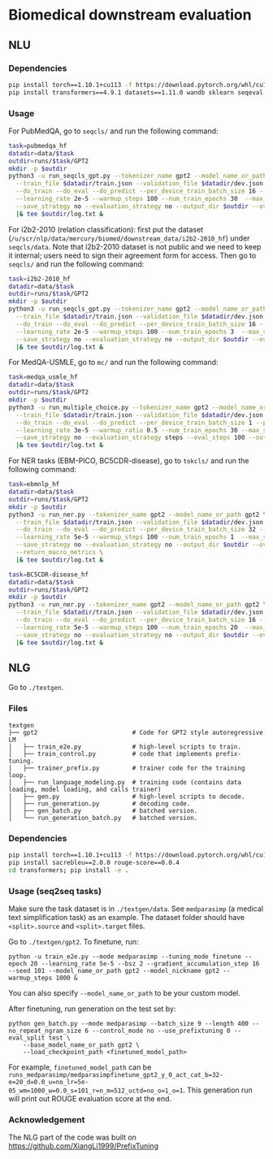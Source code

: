 # Biomedical downstream evaluation

## NLU
### Dependencies
```bash
pip install torch==1.10.1+cu113 -f https://download.pytorch.org/whl/cu113/torch_stable.html
pip install transformers==4.9.1 datasets==1.11.0 wandb sklearn seqeval
```

### Usage
For PubMedQA, go to `seqcls/` and run the following command:
```bash
task=pubmedqa_hf
datadir=data/$task
outdir=runs/$task/GPT2
mkdir -p $outdir
python3 -u run_seqcls_gpt.py --tokenizer_name gpt2 --model_name_or_path gpt2 \
  --train_file $datadir/train.json --validation_file $datadir/dev.json --test_file $datadir/test.json \
  --do_train --do_eval --do_predict --per_device_train_batch_size 16 --gradient_accumulation_steps 1 --fp16 \
  --learning_rate 2e-5 --warmup_steps 100 --num_train_epochs 30  --max_seq_length 512  --logging_steps 100 \
  --save_strategy no --evaluation_strategy no --output_dir $outdir --overwrite_output_dir \
  |& tee $outdir/log.txt &
```

For i2b2-2010 (relation classification): first put the dataset (`/u/scr/nlp/data/mercury/biomed/downstream_data/i2b2-2010_hf`) under `seqcls/data`. Note that i2b2-2010 dataset is not public and we need to keep it internal; users need to sign their agreement form for access. Then go to `seqcls/` and run the following command:
```bash
task=i2b2-2010_hf
datadir=data/$task
outdir=runs/$task/GPT2
mkdir -p $outdir
python3 -u run_seqcls_gpt.py --tokenizer_name gpt2 --model_name_or_path gpt2 \
  --train_file $datadir/train.json --validation_file $datadir/dev.json --test_file $datadir/test.json --metric_name PRF1 \
  --do_train --do_eval --do_predict --per_device_train_batch_size 16 --per_device_eval_batch_size 128 --gradient_accumulation_steps 1 --fp16 \
  --learning_rate 2e-5 --warmup_steps 100 --num_train_epochs 3  --max_seq_length 256  --logging_steps 100 \
  --save_strategy no --evaluation_strategy no --output_dir $outdir --overwrite_output_dir \
  |& tee $outdir/log.txt &
```


For MedQA-USMLE, go to `mc/` and run the following command:
```bash
task=medqa_usmle_hf
datadir=data/$task
outdir=runs/$task/GPT2
mkdir -p $outdir
python3 -u run_multiple_choice.py --tokenizer_name gpt2 --model_name_or_path gpt2 \
  --train_file $datadir/train.json --validation_file $datadir/dev.json --test_file $datadir/test.json \
  --do_train --do_eval --do_predict --per_device_train_batch_size 1 --per_device_eval_batch_size 1 --gradient_accumulation_steps 32 \
  --learning_rate 3e-5 --warmup_ratio 0.5 --num_train_epochs 30 --max_seq_length 512 --fp16 --logging_first_step --logging_steps 20 \
  --save_strategy no --evaluation_strategy steps --eval_steps 100 --output_dir $outdir --overwrite_output_dir \
  |& tee $outdir/log.txt &
```


For NER tasks (EBM-PICO, BC5CDR-disease), go to `tokcls/` and run the following command:
```bash
task=ebmnlp_hf
datadir=data/$task
outdir=runs/$task/GPT2
mkdir -p $outdir
python3 -u run_ner.py --tokenizer_name gpt2 --model_name_or_path gpt2 \
  --train_file $datadir/train.json --validation_file $datadir/dev.json --test_file $datadir/test.json \
  --do_train --do_eval --do_predict --per_device_train_batch_size 32 --gradient_accumulation_steps 1 --fp16 \
  --learning_rate 5e-5 --warmup_steps 100 --num_train_epochs 1  --max_seq_length 512  --logging_steps 100 \
  --save_strategy no --evaluation_strategy no --output_dir $outdir --overwrite_output_dir \
  --return_macro_metrics \
  |& tee $outdir/log.txt &
```
```bash
task=BC5CDR-disease_hf
datadir=data/$task
outdir=runs/$task/GPT2
mkdir -p $outdir
python3 -u run_ner.py --tokenizer_name gpt2 --model_name_or_path gpt2 \
  --train_file $datadir/train.json --validation_file $datadir/dev.json --test_file $datadir/test.json \
  --do_train --do_eval --do_predict --per_device_train_batch_size 16 --gradient_accumulation_steps 1 --fp16 \
  --learning_rate 5e-5 --warmup_steps 100 --num_train_epochs 20  --max_seq_length 512  --logging_steps 100 \
  --save_strategy no --evaluation_strategy no --output_dir $outdir --overwrite_output_dir \
  |& tee $outdir/log.txt &
```


## NLG
Go to `./textgen`.

### Files
    textgen
    ├── gpt2                          # Code for GPT2 style autoregressive LM
    │   ├── train_e2e.py              # high-level scripts to train.
    │   ├── train_control.py          # code that implements prefix-tuning.
    │   ├── trainer_prefix.py         # trainer code for the training loop.
    │   ├── run_language_modeling.py  # training code (contains data loading, model loading, and calls trainer)
    │   ├── gen.py                    # high-level scripts to decode.
    │   ├── run_generation.py         # decoding code.
    │   ├── gen_batch.py              # batched version.
    │   └── run_generation_batch.py   # batched version.

### Dependencies
```bash
pip install torch==1.10.1+cu113 -f https://download.pytorch.org/whl/cu113/torch_stable.html
pip install sacrebleu==2.0.0 rouge-score==0.0.4
cd transformers; pip install -e .
```

### Usage (seq2seq tasks)
Make sure the task dataset is in `./textgen/data`. See `medparasimp` (a medical text simplification task) as an example. The dataset folder should have `<split>.source` and `<split>.target` files.

Go to `./textgen/gpt2`.
To finetune, run:
```
python -u train_e2e.py --mode medparasimp --tuning_mode finetune --epoch 20 --learning_rate 5e-5 --bsz 2 --gradient_accumulation_step 16 --seed 101 --model_name_or_path gpt2 --model_nickname gpt2 --warmup_steps 1000 &
```
You can also specify `--model_name_or_path` to be your custom model.

After finetuning, run generation on the test set by:
```
python gen_batch.py --mode medparasimp --batch_size 9 --length 400 --no_repeat_ngram_size 6 --control_mode no --use_prefixtuning 0 --eval_split test \
    --base_model_name_or_path gpt2 \
    --load_checkpoint_path <finetuned_model_path>
```
For example, `finetuned_model_path` can be `runs_medparasimp/medparasimpfinetune_gpt2_y_0_act_cat_b=32-e=20_d=0.0_u=no_lr=5e-05_wm=1000_w=0.0_s=101_r=n_m=512_uctd=no_o=1_o=1`.
This generation run will print out ROUGE evaluation score at the end.


### Acknowledgement
The NLG part of the code was built on https://github.com/XiangLi1999/PrefixTuning
